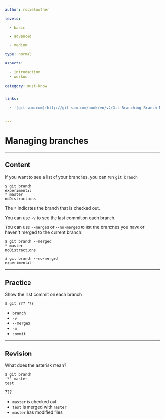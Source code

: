 ```yaml
---
author: rosielowther

levels:

  - basic

  - advanced

  - medium

type: normal

aspects:
  
  - introduction
  - workout
  
category: must-know


links:

  - '[git-scm.com](http://git-scm.com/book/en/v2/Git-Branching-Branch-Management){website}'


---
```


# Managing branches

---
## Content

If you want to see a list of your branches, you can run `git branch`:
```
$ git branch
experimental
* master
noDistractions
```
The `*` indicates the branch that is checked out. 

You can use `-v` to see the last commit on each branch.

You can use `--merged` or `--no-merged` to list the branches you have or haven't merged to the current branch:
```
$ git branch --merged
* master
noDistractions

$ git branch --no-merged
experimental
```

---
## Practice

Show the last commit on each branch:
```
$ git ??? ???
```

* `branch`
* `-v`
* `--merged`
* `-m`
* `commit`

---
## Revision

What does the asterisk mean?
```
$ git branch 
'*' master 
test
```
???

* `master` is checked out
* `test` is merged with `master`
* `master` has modified files

 
